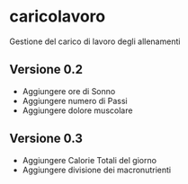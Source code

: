 # caricolavoro
Gestione del carico di lavoro degli allenamenti



## Versione 0.2
* Aggiungere ore di Sonno
* Aggiungere numero di Passi
* Aggiungere dolore muscolare


## Versione 0.3 
* Aggiungere Calorie Totali del giorno
* Aggiungere divisione dei macronutrienti
